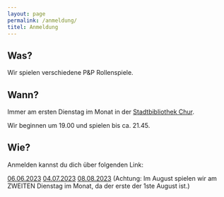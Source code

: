 ```yaml
---
layout: page
permalink: /anmeldung/
titel: Anmeldung
---
```


## Was?

Wir spielen verschiedene P&P Rollenspiele.

## Wann?

Immer am ersten Dienstag im Monat in der [Stadtbibliothek Chur](https://www.bibliochur.ch/).

Wir beginnen um 19.00 und spielen bis ca. 21.45.

## Wie?

Anmelden kannst du dich über folgenden Link:

[06.06.2023](https://forms.gle/dV9jxGLCabzUGNpB8)
[04.07.2023](https://forms.gle/Rcw3obnegtAoZbb1A)
[08.08.2023](https://forms.gle/F7VnZkEUqekE3YF28) (Achtung: Im August spielen wir am ZWEITEN Dienstag im Monat, da der erste der 1ste August ist.)
